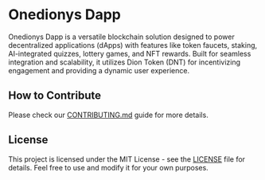 # Onedionys Dapp

Onedionys Dapp is a versatile blockchain solution designed to power decentralized applications (dApps) with features like token faucets, staking, AI-integrated quizzes, lottery games, and NFT rewards. Built for seamless integration and scalability, it utilizes Dion Token (DNT) for incentivizing engagement and providing a dynamic user experience.

## How to Contribute

Please check our [CONTRIBUTING.md](CONTRIBUTING.md) guide for more details.

## License

This project is licensed under the MIT License - see the [LICENSE](LICENSE) file for details. Feel free to use and modify it for your own purposes.
